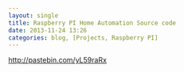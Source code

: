 ```yaml
---
layout: single
title: Raspberry PI Home Automation Source code 
date: 2013-11-24 13:26
categories: blog, [Projects, Raspberry PI]
---
```

<a href="http://pastebin.com/yL59raRx">http://pastebin.com/yL59raRx</a>
